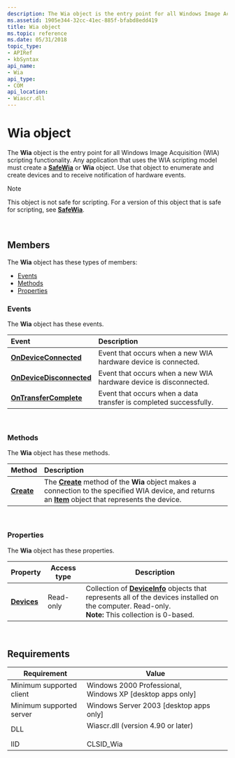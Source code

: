 ```yaml
---
description: The Wia object is the entry point for all Windows Image Acquisition (WIA) scripting functionality.
ms.assetid: 1905e344-32cc-41ec-885f-bfabd8edd419
title: Wia object
ms.topic: reference
ms.date: 05/31/2018
topic_type: 
- APIRef
- kbSyntax
api_name: 
- Wia
api_type: 
- COM
api_location: 
- Wiascr.dll
---
```


# Wia object

The **Wia** object is the entry point for all Windows Image Acquisition (WIA) scripting functionality. Any application that uses the WIA scripting model must create a [**SafeWia**](-wia-safewia.md) or **Wia** object. Use that object to enumerate and create devices and to receive notification of hardware events.

> [!Note]  
> This object is not safe for scripting. For a version of this object that is safe for scripting, see [**SafeWia**](-wia-safewia.md).

 

## Members

The **Wia** object has these types of members:

-   [Events](#events)
-   [Methods](#methods)
-   [Properties](#properties)

### Events

The **Wia** object has these events.



| Event                                                                 | Description                                                                  |
|:----------------------------------------------------------------------|:-----------------------------------------------------------------------------|
| [**OnDeviceConnected**](-wia--iwiaevents-ondeviceconnected.md)       | Event that occurs when a new WIA hardware device is connected.<br/>    |
| [**OnDeviceDisconnected**](-wia--iwiaevents-ondevicedisconnected.md) | Event that occurs when a new WIA hardware device is disconnected.<br/> |
| [**OnTransferComplete**](-wia--iwiaevents-ontransfercomplete.md)     | Event that occurs when a data transfer is completed successfully.<br/> |



 

### Methods

The **Wia** object has these methods.



| Method                             | Description                                                                                                                                                                                                |
|:-----------------------------------|:-----------------------------------------------------------------------------------------------------------------------------------------------------------------------------------------------------------|
| [**Create**](-wia-iwia-create.md) | The [**Create**](-wia-iwia-create.md) method of the **Wia** object makes a connection to the specified WIA device, and returns an [**Item**](-wia-item.md) object that represents the device.<br/> |



 

### Properties

The **Wia** object has these properties.




| Property | Access type | Description | 
|----------|-------------|-------------|
| [**Devices**](-wia-iwia-devices.md)<br> | Read-only<br> | Collection of [**DeviceInfo**](-wia-deviceinfo.md) objects that represents all of the devices installed on the computer. Read-only. <br> **Note:** This collection is 0-based.<br> | 




 

## Requirements



| Requirement | Value |
|-------------------------------------|---------------------------------------------------------------------------------------------------------------|
| Minimum supported client<br/> | Windows 2000 Professional, Windows XP \[desktop apps only\]<br/>                                        |
| Minimum supported server<br/> | Windows Server 2003 \[desktop apps only\]<br/>                                                          |
| DLL<br/>                      | <dl> <dt>Wiascr.dll (version 4.90 or later)</dt> </dl> |
| IID<br/>                      | CLSID\_Wia<br/>                                                                                         |



 

 




